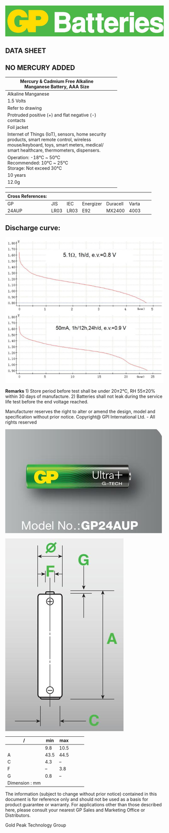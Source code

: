 ![](images/_page_0_Picture_0.jpeg)

## **DATA SHEET**

## **NO MERCURY ADDED**

| Mercury & Cadmium Free Alkaline<br>Manganese Battery, AAA Size                                                                                                                              |  |  |
|---------------------------------------------------------------------------------------------------------------------------------------------------------------------------------------------|--|--|
| Alkaline Manganese                                                                                                                                                                          |  |  |
| 1.5 Volts                                                                                                                                                                                   |  |  |
| Refer to drawing                                                                                                                                                                            |  |  |
| Protruded positive (+) and flat negative (-)<br>contacts                                                                                                                                    |  |  |
| Foil jacket                                                                                                                                                                                 |  |  |
| Internet of Things (IoT), sensors, home security<br>products, smart remote control, wireless<br>mouse/keyboard, toys, smart meters, medical/<br>smart healthcare, thermometers, dispensers. |  |  |
| Operation: -18℃ ~ 50℃<br>Recommended: 10℃ ~ 25℃<br>Storage: Not exceed 30℃                                                                                                                  |  |  |
| 10 years                                                                                                                                                                                    |  |  |
| 12.0g                                                                                                                                                                                       |  |  |
|                                                                                                                                                                                             |  |  |

| Cross References: |      |      |           |          |       |  |  |
|-------------------|------|------|-----------|----------|-------|--|--|
| GP                | JIS  | IEC  | Energizer | Duracell | Varta |  |  |
| 24AUP             | LR03 | LR03 | E92       | MX2400   | 4003  |  |  |

## **Discharge curve:**

![](images/_page_0_Figure_6.jpeg)

**Remarks** 1) Store period before test shall be under 20±2℃, RH 55±20% within 30 days of manufacture. 2) Batteries shall not leak during the service life test before the end voltage reached.

Manufacturer reserves the right to alter or amend the design, model and specification without prior notice. Copyright@ GPI International Ltd. - All rights reserved

![](images/_page_0_Picture_10.jpeg)

![](images/_page_0_Figure_11.jpeg)

| /              | min  | max  |  |  |  |
|----------------|------|------|--|--|--|
|                | 9.8  | 10.5 |  |  |  |
| A              | 43.5 | 44.5 |  |  |  |
| C              | 4.3  | –    |  |  |  |
| F              | –    | 3.8  |  |  |  |
| G              | 0.8  | –    |  |  |  |
| Dimension : mm |      |      |  |  |  |

The information (subject to change without prior notice) contained in this document is for reference only and should not be used as a basis for product guarantee or warranty. For applications other than those described here, please consult your nearest GP Sales and Marketing Office or Distributors.

Gold Peak Technology Group